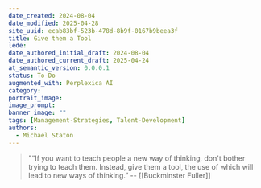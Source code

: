 ```yaml
---
date_created: 2024-08-04
date_modified: 2025-04-28
site_uuid: ecab83bf-523b-478d-8b9f-0167b9beea3f
title: Give them a Tool
lede: 
date_authored_initial_draft: 2024-08-04
date_authored_current_draft: 2025-04-24
at_semantic_version: 0.0.0.1
status: To-Do
augmented_with: Perplexica AI
category: 
portrait_image: 
image_prompt: 
banner_image: ""
tags: [Management-Strategies, Talent-Development]
authors:
  - Michael Staton
---
```


>"“If you want to teach people a new way of thinking, don't bother trying to teach them. Instead, give them a tool, the use of which will lead to new ways of thinking.” -- [[Buckminster Fuller]]
>
